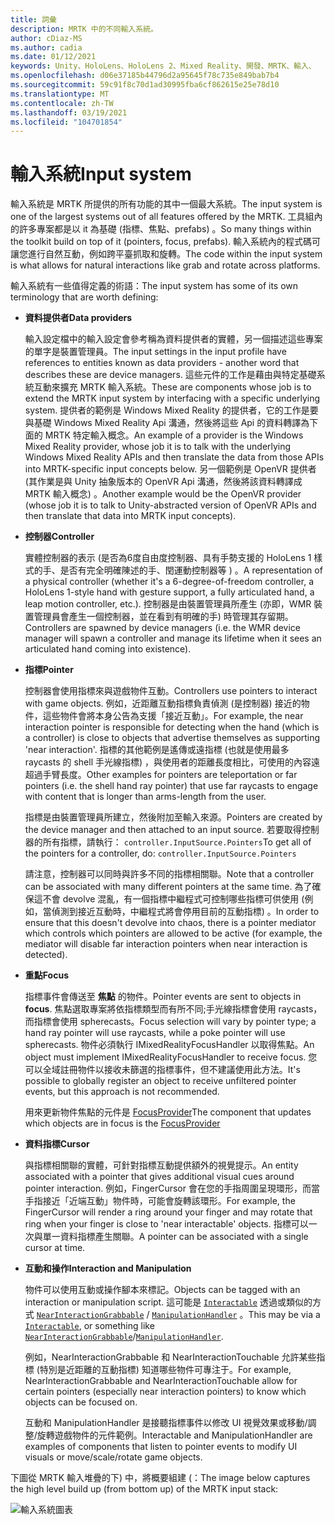 ```yaml
---
title: 詞彙
description: MRTK 中的不同輸入系統。
author: cDiaz-MS
ms.author: cadia
ms.date: 01/12/2021
keywords: Unity、HoloLens、HoloLens 2、Mixed Reality、開發、MRTK、輸入、
ms.openlocfilehash: d06e37185b44796d2a95645f78c735e849bab7b4
ms.sourcegitcommit: 59c91f8c70d1ad30995fba6cf862615e25e78d10
ms.translationtype: MT
ms.contentlocale: zh-TW
ms.lasthandoff: 03/19/2021
ms.locfileid: "104701854"
---
```

# <a name="input-system"></a><span data-ttu-id="de881-104">輸入系統</span><span class="sxs-lookup"><span data-stu-id="de881-104">Input system</span></span>

<span data-ttu-id="de881-105">輸入系統是 MRTK 所提供的所有功能的其中一個最大系統。</span><span class="sxs-lookup"><span data-stu-id="de881-105">The input system is one of the largest systems out of all features offered by the MRTK.</span></span>
<span data-ttu-id="de881-106">工具組內的許多專案都是以 it 為基礎 (指標、焦點、prefabs) 。</span><span class="sxs-lookup"><span data-stu-id="de881-106">So many things within the toolkit build on top of it (pointers, focus, prefabs).</span></span> <span data-ttu-id="de881-107">輸入系統內的程式碼可讓您進行自然互動，例如跨平臺抓取和旋轉。</span><span class="sxs-lookup"><span data-stu-id="de881-107">The code within the input system is what allows for natural interactions like grab and rotate across platforms.</span></span>

<span data-ttu-id="de881-108">輸入系統有一些值得定義的術語：</span><span class="sxs-lookup"><span data-stu-id="de881-108">The input system has some of its own terminology that are worth defining:</span></span>

- <span data-ttu-id="de881-109">**資料提供者**</span><span class="sxs-lookup"><span data-stu-id="de881-109">**Data providers**</span></span>

    <span data-ttu-id="de881-110">輸入設定檔中的輸入設定會參考稱為資料提供者的實體，另一個描述這些專案的單字是裝置管理員。</span><span class="sxs-lookup"><span data-stu-id="de881-110">The input settings in the input profile have references to entities known as data providers - another word that describes these are device managers.</span></span> <span data-ttu-id="de881-111">這些元件的工作是藉由與特定基礎系統互動來擴充 MRTK 輸入系統。</span><span class="sxs-lookup"><span data-stu-id="de881-111">These are components whose job is to extend the MRTK input system by interfacing with a specific underlying system.</span></span> <span data-ttu-id="de881-112">提供者的範例是 Windows Mixed Reality 的提供者，它的工作是要與基礎 Windows Mixed Reality Api 溝通，然後將這些 Api 的資料轉譯為下面的 MRTK 特定輸入概念。</span><span class="sxs-lookup"><span data-stu-id="de881-112">An example of a provider is the Windows Mixed Reality provider, whose job it is to talk with the underlying Windows Mixed Reality APIs and then translate the data from those APIs into MRTK-specific input concepts below.</span></span> <span data-ttu-id="de881-113">另一個範例是 OpenVR 提供者 (其作業是與 Unity 抽象版本的 OpenVR Api 溝通，然後將該資料轉譯成 MRTK 輸入概念) 。</span><span class="sxs-lookup"><span data-stu-id="de881-113">Another example would be the OpenVR provider (whose job it is to talk to Unity-abstracted version of OpenVR APIs and then translate that data into MRTK input concepts).</span></span>

- <span data-ttu-id="de881-114">**控制器**</span><span class="sxs-lookup"><span data-stu-id="de881-114">**Controller**</span></span>

    <span data-ttu-id="de881-115">實體控制器的表示 (是否為6度自由度控制器、具有手勢支援的 HoloLens 1 樣式的手、是否有完全明確陳述的手、閏運動控制器等 ) 。</span><span class="sxs-lookup"><span data-stu-id="de881-115">A representation of a physical controller (whether it's a 6-degree-of-freedom controller, a HoloLens 1-style hand with gesture support, a fully articulated hand, a leap motion controller, etc.).</span></span> <span data-ttu-id="de881-116">控制器是由裝置管理員所產生 (亦即，WMR 裝置管理員會產生一個控制器，並在看到有明確的手) 時管理其存留期。</span><span class="sxs-lookup"><span data-stu-id="de881-116">Controllers are spawned by device managers (i.e. the WMR device manager will spawn a controller and manage its lifetime when it sees an articulated hand coming into existence).</span></span>

- <span data-ttu-id="de881-117">**指標**</span><span class="sxs-lookup"><span data-stu-id="de881-117">**Pointer**</span></span>

    <span data-ttu-id="de881-118">控制器會使用指標來與遊戲物件互動。</span><span class="sxs-lookup"><span data-stu-id="de881-118">Controllers use pointers to interact with game objects.</span></span> <span data-ttu-id="de881-119">例如，近距離互動指標負責偵測 (是控制器) 接近的物件，這些物件會將本身公告為支援「接近互動」。</span><span class="sxs-lookup"><span data-stu-id="de881-119">For example, the near interaction pointer is responsible for detecting when the hand (which is a controller) is close to objects that advertise themselves as supporting 'near interaction'.</span></span> <span data-ttu-id="de881-120">指標的其他範例是遙傳或遠指標 (也就是使用最多 raycasts 的 shell 手光線指標) ，與使用者的距離長度相比，可使用的內容遠超過手臂長度。</span><span class="sxs-lookup"><span data-stu-id="de881-120">Other examples for pointers are teleportation or far pointers (i.e. the shell hand ray pointer) that use far raycasts to engage with content that is longer than arms-length from the user.</span></span>

    <span data-ttu-id="de881-121">指標是由裝置管理員所建立，然後附加至輸入來源。</span><span class="sxs-lookup"><span data-stu-id="de881-121">Pointers are created by the device manager and then attached to an input source.</span></span> <span data-ttu-id="de881-122">若要取得控制器的所有指標，請執行： `controller.InputSource.Pointers`</span><span class="sxs-lookup"><span data-stu-id="de881-122">To get all of the pointers for a controller, do: `controller.InputSource.Pointers`</span></span>

    <span data-ttu-id="de881-123">請注意，控制器可以同時與許多不同的指標相關聯。</span><span class="sxs-lookup"><span data-stu-id="de881-123">Note that a controller can be associated with many different pointers at the same time.</span></span> <span data-ttu-id="de881-124">為了確保這不會 devolve 混亂，有一個指標中繼程式可控制哪些指標可供使用 (例如，當偵測到接近互動時，中繼程式將會停用目前的互動指標) 。</span><span class="sxs-lookup"><span data-stu-id="de881-124">In order to ensure that this doesn't devolve into chaos, there is a pointer mediator which controls which pointers are allowed to be active (for example, the mediator will disable far interaction pointers when near interaction is detected).</span></span>

- <span data-ttu-id="de881-125">**重點**</span><span class="sxs-lookup"><span data-stu-id="de881-125">**Focus**</span></span>

    <span data-ttu-id="de881-126">指標事件會傳送至 **焦點** 的物件。</span><span class="sxs-lookup"><span data-stu-id="de881-126">Pointer events are sent to objects in **focus**.</span></span> <span data-ttu-id="de881-127">焦點選取專案將依指標類型而有所不同;手光線指標會使用 raycasts，而指標會使用 spherecasts。</span><span class="sxs-lookup"><span data-stu-id="de881-127">Focus selection will vary by pointer type; a hand ray pointer will use raycasts, while a poke pointer will use spherecasts.</span></span> <span data-ttu-id="de881-128">物件必須執行 IMixedRealityFocusHandler 以取得焦點。</span><span class="sxs-lookup"><span data-stu-id="de881-128">An object must implement IMixedRealityFocusHandler to receive focus.</span></span> <span data-ttu-id="de881-129">您可以全域註冊物件以接收未篩選的指標事件，但不建議使用此方法。</span><span class="sxs-lookup"><span data-stu-id="de881-129">It's possible to globally register an object to receive unfiltered pointer events, but this approach is not recommended.</span></span>

    <span data-ttu-id="de881-130">用來更新物件焦點的元件是 [FocusProvider](xref:Microsoft.MixedReality.Toolkit.Input.FocusProvider)</span><span class="sxs-lookup"><span data-stu-id="de881-130">The component that updates which objects are in focus is the [FocusProvider](xref:Microsoft.MixedReality.Toolkit.Input.FocusProvider)</span></span>

- <span data-ttu-id="de881-131">**資料指標**</span><span class="sxs-lookup"><span data-stu-id="de881-131">**Cursor**</span></span>

    <span data-ttu-id="de881-132">與指標相關聯的實體，可針對指標互動提供額外的視覺提示。</span><span class="sxs-lookup"><span data-stu-id="de881-132">An entity associated with a pointer that gives additional visual cues around pointer interaction.</span></span> <span data-ttu-id="de881-133">例如，FingerCursor 會在您的手指周圍呈現環形，而當手指接近「近端互動」物件時，可能會旋轉該環形。</span><span class="sxs-lookup"><span data-stu-id="de881-133">For example, the FingerCursor will render a ring around your finger and may rotate that ring when your finger is close to 'near interactable' objects.</span></span> <span data-ttu-id="de881-134">指標可以一次與單一資料指標產生關聯。</span><span class="sxs-lookup"><span data-stu-id="de881-134">A pointer can be associated with a single cursor at time.</span></span>

- <span data-ttu-id="de881-135">**互動和操作**</span><span class="sxs-lookup"><span data-stu-id="de881-135">**Interaction and Manipulation**</span></span>

    <span data-ttu-id="de881-136">物件可以使用互動或操作腳本來標記。</span><span class="sxs-lookup"><span data-stu-id="de881-136">Objects can be tagged with an interaction or manipulation script.</span></span> <span data-ttu-id="de881-137">這可能是 [`Interactable`](xref:Microsoft.MixedReality.Toolkit.UI.Interactable) 透過或類似的方式 [`NearInteractionGrabbable`](xref:Microsoft.MixedReality.Toolkit.Input.NearInteractionGrabbable) / [`ManipulationHandler`](xref:Microsoft.MixedReality.Toolkit.UI.ManipulationHandler) 。</span><span class="sxs-lookup"><span data-stu-id="de881-137">This may be via a [`Interactable`](xref:Microsoft.MixedReality.Toolkit.UI.Interactable), or something like [`NearInteractionGrabbable`](xref:Microsoft.MixedReality.Toolkit.Input.NearInteractionGrabbable)/[`ManipulationHandler`](xref:Microsoft.MixedReality.Toolkit.UI.ManipulationHandler).</span></span>

    <span data-ttu-id="de881-138">例如，NearInteractionGrabbable 和 NearInteractionTouchable 允許某些指標 (特別是近距離的互動指標) 知道哪些物件可專注于。</span><span class="sxs-lookup"><span data-stu-id="de881-138">For example, NearInteractionGrabbable and NearInteractionTouchable allow for certain pointers (especially   near interaction pointers) to know which objects can be focused on.</span></span>

    <span data-ttu-id="de881-139">互動和 ManipulationHandler 是接聽指標事件以修改 UI 視覺效果或移動/調整/旋轉遊戲物件的元件範例。</span><span class="sxs-lookup"><span data-stu-id="de881-139">Interactable and ManipulationHandler are examples of components that listen to pointer events to modify   UI visuals or move/scale/rotate game objects.</span></span>

<span data-ttu-id="de881-140">下圖從 MRTK 輸入堆疊的下) 中，將概要組建 (：</span><span class="sxs-lookup"><span data-stu-id="de881-140">The image below captures the high level build up (from bottom up) of the MRTK input stack:</span></span>

![輸入系統圖表](../features/images/input/MRTK_InputSystem.png)
